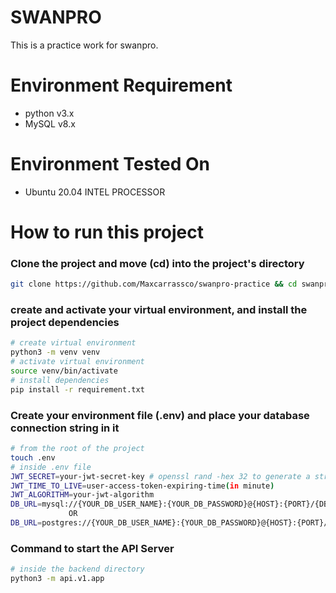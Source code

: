 # SWANPRO
This is a practice work for swanpro.

# Environment Requirement
- python v3.x
- MySQL v8.x

# Environment Tested On
- Ubuntu 20.04 INTEL PROCESSOR

# How to run this project
### Clone the project and move (cd) into the project's directory
```bash
git clone https://github.com/Maxcarrassco/swanpro-practice && cd swanpro-practice
```
### create and activate your virtual environment, and install the project dependencies
```bash
# create virtual environment
python3 -m venv venv
# activate virtual environment
source venv/bin/activate
# install dependencies
pip install -r requirement.txt
```
### Create your environment file (.env) and place your database connection string in it
```bash
# from the root of the project
touch .env
# inside .env file
JWT_SECRET=your-jwt-secret-key # openssl rand -hex 32 to generate a strong secret
JWT_TIME_TO_LIVE=user-access-token-expiring-time(in minute)
JWT_ALGORITHM=your-jwt-algorithm
DB_URL=mysql://{YOUR_DB_USER_NAME}:{YOUR_DB_PASSWORD}@{HOST}:{PORT}/{DBNAME} # ensure to create a database
             OR
DB_URL=postgres://{YOUR_DB_USER_NAME}:{YOUR_DB_PASSWORD}@{HOST}:{PORT}/{DBNAME} # ensure to create a database
```
### Command to start the API Server
```bash
# inside the backend directory
python3 -m api.v1.app
```
